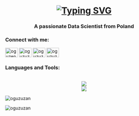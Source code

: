 <h1 align="center"><a href="https://git.io/typing-svg"><img src="https://readme-typing-svg.demolab.com?font=Fira+Code&pause=1000&color=F7F7F7&random=false&width=435&lines=Hi+%F0%9F%91%8B%2C+I'm+Oguz+Enver+Uzan" alt="Typing SVG" /></a></h1>
<h3 align="center">A passionate Data Scientist from Poland</h3>

<h3 align="left">Connect with me:</h3>
<p align="left">
<a href="https://linkedin.com/in/oguzenveruzan" target="blank"><img align="center" src="https://raw.githubusercontent.com/rahuldkjain/github-profile-readme-generator/master/src/images/icons/Social/linked-in-alt.svg" alt="oguzenveruzan" height="30" width="40" /></a>
<a href="https://kaggle.com/oguzuzan" target="blank"><img align="center" src="https://raw.githubusercontent.com/rahuldkjain/github-profile-readme-generator/master/src/images/icons/Social/kaggle.svg" alt="oguzuzan" height="30" width="40" /></a>
<a href="https://instagram.com/oguzuzan1" target="blank"><img align="center" src="https://raw.githubusercontent.com/rahuldkjain/github-profile-readme-generator/master/src/images/icons/Social/instagram.svg" alt="oguzuzan1" height="30" width="40" /></a>
<a href="https://www.leetcode.com/oguzuzan" target="blank"><img align="center" src="https://raw.githubusercontent.com/rahuldkjain/github-profile-readme-generator/master/src/images/icons/Social/leet-code.svg" alt="oguzuzan" height="30" width="40" /></a>
</p>

<h3 align="left">Languages and Tools:</h3>
<br/>
<div align="center">
    <a href="https://skillicons.dev">
      <img src="https://skillicons.dev/icons?i=python,mysql,Pandas,pytorch,tensorflow,scikit-learn,pandas" /><br>
      <img src="https://skillicons.dev/icons?i=opencv,matplotlib,keras" />
    </a>
  </div>

<p><img align="center" src="https://github-readme-stats.vercel.app/api/top-langs?username=oguzuzan&show_icons=true&locale=en&layout=compact" alt="oguzuzan" /></p>

<p><img align="center" src="https://github-readme-streak-stats.herokuapp.com/?user=oguzuzan&" alt="oguzuzan" /></p>

